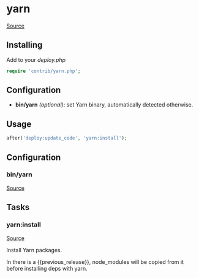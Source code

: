 <!-- DO NOT EDIT THIS FILE! -->
<!-- Instead edit contrib/yarn.php -->
<!-- Then run bin/docgen -->

# yarn

[Source](/contrib/yarn.php)


## Installing

Add to your _deploy.php_

```php
require 'contrib/yarn.php';
```

## Configuration

- **bin/yarn** *(optional)*: set Yarn binary, automatically detected otherwise.

## Usage

```php
after('deploy:update_code', 'yarn:install');
```



## Configuration
### bin/yarn
[Source](https://github.com/deployphp/deployer/blob/master/contrib/yarn.php#L23)






## Tasks

### yarn:install
[Source](https://github.com/deployphp/deployer/blob/master/contrib/yarn.php#L29)

Install Yarn packages.

In there is a {{previous_release}}, node_modules will be copied from it before installing deps with yarn.


